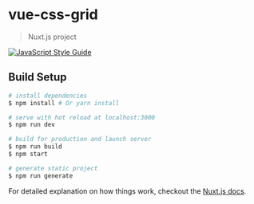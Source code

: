 # vue-css-grid

> Nuxt.js project

[![JavaScript Style Guide](https://cdn.rawgit.com/standard/standard/master/badge.svg)](https://github.com/standard/standard)

## Build Setup

``` bash
# install dependencies
$ npm install # Or yarn install

# serve with hot reload at localhost:3000
$ npm run dev

# build for production and launch server
$ npm run build
$ npm start

# generate static project
$ npm run generate
```

For detailed explanation on how things work, checkout the [Nuxt.js docs](https://github.com/nuxt/nuxt.js).
